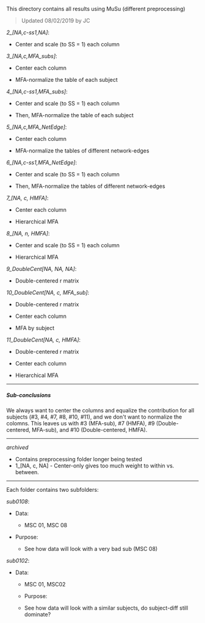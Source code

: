 This directory contains all results using MuSu (different preprocessing)

> Updated 08/02/2019 by JC

*2_[NA,c-ss1,NA]*:

+ Center and scale (to SS = 1) each column

*3_[NA,c,MFA_subs]*:

+ Center each column

+ MFA-normalize the table of each subject

*4_[NA,c-ss1,MFA_subs]*:

+ Center and scale (to SS = 1) each column

+ Then, MFA-normalize the table of each subject

*5_[NA,c,MFA_NetEdge]*:

+ Center each column

+ MFA-normalize the tables of different network-edges

*6_[NA,c-ss1,MFA_NetEdge]*:

+ Center and scale (to SS = 1) each column

+ Then, MFA-normalize the tables of different network-edges

*7_[NA, c, HMFA]*:

+ Center each column

+ Hierarchical MFA

*8_[NA, n, HMFA]*:

+ Center and scale (to SS = 1) each column

+ Hierarchical MFA

*9_DoubleCent[NA, NA, NA]*:

+ Double-centered r matrix

*10_DoubleCent[NA, c, MFA_sub]*:

+ Double-centered r matrix

+ Center each column

+ MFA by subject

*11_DoubleCent[NA, c, HMFA]*:

+ Double-centered r matrix

+ Center each column

+ Hierarchical MFA

---
##### Sub-conclusions

We always want to center the columns and equalize the contribution for all subjects (#3, #4, #7, #8, #10, #11), and we don't want to normalize the colomns. This leaves us with #3 (MFA-sub), #7 (HMFA), #9 (Double-centered, MFA-sub), and #10 (Double-centered, HMFA).

---

*archived*

+ Contains preprocessing folder longer being tested
+ 1_[NA, c, NA] - Center-only gives too much weight to within vs. between. 

---
Each folder contains two subfolders:

*sub0108*:

+ Data: 
  
  + MSC 01, MSC 08

 + Purpose: 
   
   + See how data will look with a very bad sub (MSC 08)

*sub0102*:

+ Data: 
   
  + MSC 01, MSC02
   
   + Purpose: 
   
   + See how data will look with a similar subjects, do subject-diff still dominate? 
